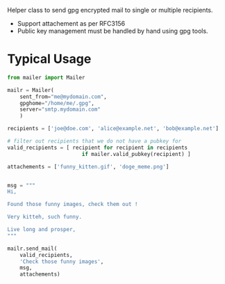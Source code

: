 Helper class to send gpg encrypted mail to single or multiple recipients.

  * Support attachement as per RFC3156
  * Public key management must be handled by hand using gpg tools.

Typical Usage
=============

```python
from mailer import Mailer

mailr = Mailer(
    sent_from="me@mydomain.com",
    gpghome="/home/me/.gpg",
    server="smtp.mydomain.com"
    )

recipients = ['joe@doe.com', 'alice@example.net', 'bob@example.net']

# filter out recipients that we do not have a pubkey for
valid_recipients = [ recipient for recipient in recipients 
                        if mailer.valid_pubkey(recipient) ]

attachements = ['funny_kitten.gif', 'doge_meme.png']


msg = """
Hi,

Found those funny images, check them out !

Very kitteh, such funny.

Live long and prosper,
"""

mailr.send_mail(
    valid_recipients,
    'Check those funny images',
    msg,
    attachements)
```
